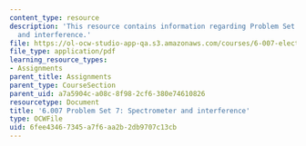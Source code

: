 ```yaml
---
content_type: resource
description: 'This resource contains information regarding Problem Set 7: Spectrometer
  and interference.'
file: https://ol-ocw-studio-app-qa.s3.amazonaws.com/courses/6-007-electromagnetic-energy-from-motors-to-lasers-spring-2011/6fee43467345a7f6aa2b2db9707c13cb_MIT6_007S11_PS7.pdf
file_type: application/pdf
learning_resource_types:
- Assignments
parent_title: Assignments
parent_type: CourseSection
parent_uid: a7a5904c-a08c-8f98-2cf6-380e74610826
resourcetype: Document
title: '6.007 Problem Set 7: Spectrometer and interference'
type: OCWFile
uid: 6fee4346-7345-a7f6-aa2b-2db9707c13cb
---
```

